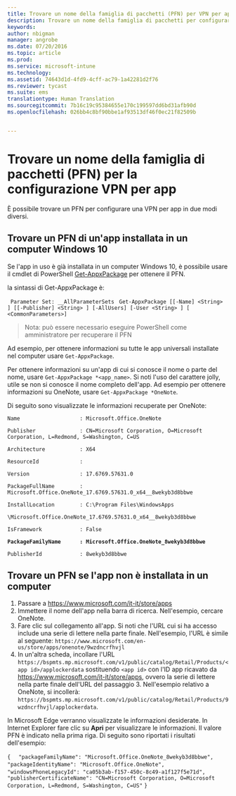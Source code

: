 ```yaml
---
title: Trovare un nome della famiglia di pacchetti (PFN) per VPN per app | Microsoft Intune
description: Trovare un nome della famiglia di pacchetti per configurare una VPN per app.
keywords: 
author: nbigman
manager: angrobe
ms.date: 07/20/2016
ms.topic: article
ms.prod: 
ms.service: microsoft-intune
ms.technology: 
ms.assetid: 74643d1d-4fd9-4cff-ac79-1a42281d2f76
ms.reviewer: tycast
ms.suite: ems
translationtype: Human Translation
ms.sourcegitcommit: 7b16c19c95384655e170c199597dd6bd31afb90d
ms.openlocfilehash: 026bb4c8bf90bbe1af93513df46f0ec21f82509b


---
```


# Trovare un nome della famiglia di pacchetti (PFN) per la configurazione VPN per app

È possibile trovare un PFN per configurare una VPN per app in due modi diversi.

## Trovare un PFN di un'app installata in un computer Windows 10

Se l'app in uso è già installata in un computer Windows 10, è possibile usare il cmdlet di PowerShell [Get-AppxPackage](https://technet.microsoft.com/library/hh856044.aspx) per ottenere il PFN.

la sintassi di Get-AppxPackage è:

` Parameter Set: __AllParameterSets`
` Get-AppxPackage [[-Name] <String> ] [[-Publisher] <String> ] [-AllUsers] [-User <String> ] [ <CommonParameters>]`

> Nota: può essere necessario eseguire PowerShell come amministratore per recuperare il PFN

Ad esempio, per ottenere informazioni su tutte le app universali installate nel computer usare `Get-AppxPackage`.

Per ottenere informazioni su un'app di cui si conosce il nome o parte del nome, usare `Get-AppxPackage *<app_name>`. Si noti l'uso del carattere jolly, utile se non si conosce il nome completo dell'app. Ad esempio per ottenere informazioni su OneNote, usare `Get-AppxPackage *OneNote`.


Di seguito sono visualizzate le informazioni recuperate per OneNote:

`Name                   : Microsoft.Office.OneNote`

`Publisher              : CN=Microsoft Corporation, O=Microsoft Corporation, L=Redmond, S=Washington, C=US`

`Architecture           : X64`

`ResourceId             :`

`Version                : 17.6769.57631.0`

`PackageFullName        : Microsoft.Office.OneNote_17.6769.57631.0_x64__8wekyb3d8bbwe`

`InstallLocation        : C:\Program Files\WindowsApps`

`\Microsoft.Office.OneNote_17.6769.57631.0_x64__8wekyb3d8bbwe`

`IsFramework            : False`

**`PackageFamilyName      : Microsoft.Office.OneNote_8wekyb3d8bbwe`**

`PublisherId            : 8wekyb3d8bbwe`



## Trovare un PFN se l'app non è installata in un computer

1.  Passare a https://www.microsoft.com/it-it/store/apps
2.  Immettere il nome dell'app nella barra di ricerca. Nell'esempio, cercare OneNote.
3.  Fare clic sul collegamento all'app. Si noti che l'URL cui si ha accesso include una serie di lettere nella parte finale. Nell'esempio, l'URL è simile al seguente:
`https://www.microsoft.com/en-us/store/apps/onenote/9wzdncrfhvjl`
4.  In un'altra scheda, incollare l'URL `https://bspmts.mp.microsoft.com/v1/public/catalog/Retail/Products/<app id>/applockerdata` sostituendo `<app id>` con l'ID app ricavato da https://www.microsoft.com/it-it/store/apps, ovvero la serie di lettere nella parte finale dell'URL del passaggio 3. Nell'esempio relativo a OneNote, si incollerà: `https://bspmts.mp.microsoft.com/v1/public/catalog/Retail/Products/9wzdncrfhvjl/applockerdata`.

In Microsoft Edge verranno visualizzate le informazioni desiderate. In Internet Explorer fare clic su **Apri** per visualizzare le informazioni. Il valore PFN è indicato nella prima riga. Di seguito sono riportati i risultati dell'esempio:


`{`
`  "packageFamilyName": "Microsoft.Office.OneNote_8wekyb3d8bbwe",`
`  "packageIdentityName": "Microsoft.Office.OneNote",`
`  "windowsPhoneLegacyId": "ca05b3ab-f157-450c-8c49-a1f127f5e71d",`
`  "publisherCertificateName": "CN=Microsoft Corporation, O=Microsoft Corporation, L=Redmond, S=Washington, C=US"`
`}`



<!--HONumber=Aug16_HO1-->


